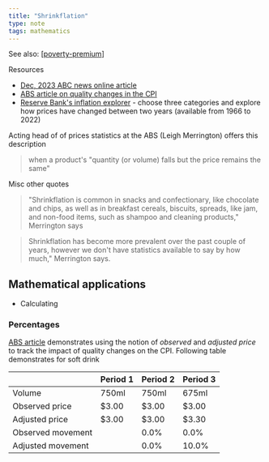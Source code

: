 ```yaml
---
title: "Shrinkflation"
type: note
tags: mathematics
---
```


See also: [[poverty-premium]]

Resources

- [Dec, 2023 ABC news online article](https://www.abc.net.au/news/2023-12-02/shrinkflation-is-happening-how-it-works/103176208)
- [ABS article on quality changes in the CPI](https://www.abs.gov.au/articles/quality-change-australian-cpi) 
- [Reserve Bank's inflation explorer](https://www.rba.gov.au/education/resources/digital-interactives/inflation-explorer/) - choose three categories and explore how prices have changed between two years (available from 1966 to 2022)

Acting head of of prices statistics at the ABS (Leigh Merrington) offers this description

> when a product's "quantity (or volume) falls but the price remains the same"

Misc other quotes

> "Shrinkflation is common in snacks and confectionary, like chocolate and chips, as well as in breakfast cereals, biscuits, spreads, like jam, and non-food items, such as shampoo and cleaning products," Merrington says

> Shrinkflation has become more prevalent over the past couple of years, however we don't have statistics available to say by how much," Merrington says.

## Mathematical applications

- Calculating 

### Percentages

[ABS article](https://www.abs.gov.au/articles/quality-change-australian-cpi) demonstrates using the notion of _observed_ and _adjusted price_ to track the impact of quality changes on the CPI. Following table demonstrates for soft drink

| | Period 1 | Period 2 | Period 3 |
| --- | --- | --- | --- |
| Volume | 750ml | 750ml | 675ml |
| Observed price | $3.00 | $3.00 | $3.00 |
| Adjusted price | $3.00 | $3.00 | $3.30 |
| Observed movement |  | 0.0% | 0.0% |
| Adjusted movement |  | 0.0% | 10.0% |

[//begin]: # "Autogenerated link references for markdown compatibility"
[poverty-premium]: poverty-premium "Poverty Premium"
[//end]: # "Autogenerated link references"